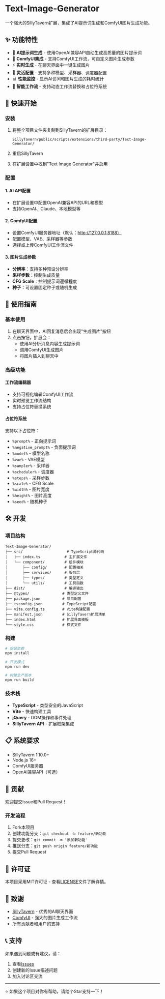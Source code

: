 # Text-Image-Generator

一个强大的SillyTavern扩展，集成了AI提示词生成和ComfyUI图片生成功能。

## ✨ 功能特性

- 🤖 **AI提示词生成** - 使用OpenAI兼容API自动生成高质量的图片提示词
- 🎨 **ComfyUI集成** - 支持ComfyUI工作流，可自定义图片生成参数
- ⚡ **实时生成** - 在聊天界面中一键生成图片
- 🔧 **灵活配置** - 支持多种模型、采样器、调度器配置
- 📊 **性能监控** - 显示AI访问和图片生成的耗时统计
- 🎯 **智能工作流** - 支持动态工作流替换和占位符系统

## 🚀 快速开始

### 安装

1. 将整个项目文件夹复制到SillyTavern的扩展目录：
   ```
   SillyTavern/public/scripts/extensions/third-party/Text-Image-Generator/
   ```

2. 重启SillyTavern

3. 在扩展设置中找到"Text Image Generator"并启用

### 配置

#### 1. AI API配置
- 在扩展设置中配置OpenAI兼容API的URL和模型
- 支持OpenAI、Claude、本地模型等

#### 2. ComfyUI配置
- 设置ComfyUI服务器地址（默认：http://127.0.0.1:8188）
- 配置模型、VAE、采样器等参数
- 选择或上传ComfyUI工作流文件

#### 3. 图片生成参数
- **分辨率**：支持多种预设分辨率
- **采样步数**：控制生成质量
- **CFG Scale**：控制提示词遵循程度
- **种子**：可设置固定种子或随机生成

## 📖 使用指南

### 基本使用

1. 在聊天界面中，AI回复消息后会出现"生成图片"按钮
2. 点击按钮，扩展会：
   - 使用AI分析消息内容生成提示词
   - 调用ComfyUI生成图片
   - 将图片插入到聊天中

### 高级功能

#### 工作流编辑器
- 支持可视化编辑ComfyUI工作流
- 实时预览工作流结构
- 支持占位符替换系统

#### 占位符系统
支持以下占位符：
- `%prompt%` - 正向提示词
- `%negative_prompt%` - 负面提示词
- `%model%` - 模型名称
- `%vae%` - VAE模型
- `%sampler%` - 采样器
- `%scheduler%` - 调度器
- `%steps%` - 采样步数
- `%scale%` - CFG Scale
- `%width%` - 图片宽度
- `%height%` - 图片高度
- `%seed%` - 随机种子

## 🛠️ 开发

### 项目结构

```
Text-Image-Generator/
├── src/                    # TypeScript源代码
│   ├── index.ts           # 主扩展文件
│   └── component/         # 组件模块
│       ├── config/        # 配置相关
│       ├── services/      # 服务层
│       ├── types/         # 类型定义
│       └── utils/         # 工具函数
├── dist/                  # 编译输出
├── @types/               # 类型定义文件
├── package.json          # 项目配置
├── tsconfig.json         # TypeScript配置
├── vite.config.ts        # Vite构建配置
├── manifest.json         # SillyTavern扩展清单
├── index.html            # 扩展界面模板
└── style.css             # 样式文件
```

### 构建

```bash
# 安装依赖
npm install

# 开发模式
npm run dev

# 构建生产版本
npm run build
```

### 技术栈

- **TypeScript** - 类型安全的JavaScript
- **Vite** - 快速构建工具
- **jQuery** - DOM操作和事件处理
- **SillyTavern API** - 扩展框架集成

## 📋 系统要求

- SillyTavern 1.10.0+
- Node.js 16+
- ComfyUI服务器
- OpenAI兼容API（可选）

## 🤝 贡献

欢迎提交Issue和Pull Request！

### 开发流程

1. Fork本项目
2. 创建功能分支：`git checkout -b feature/新功能`
3. 提交更改：`git commit -m '添加新功能'`
4. 推送分支：`git push origin feature/新功能`
5. 提交Pull Request

## 📄 许可证

本项目采用MIT许可证 - 查看[LICENSE](LICENSE)文件了解详情。

## 🙏 致谢

- [SillyTavern](https://github.com/SillyTavern/SillyTavern) - 优秀的AI聊天界面
- [ComfyUI](https://github.com/comfyanonymous/ComfyUI) - 强大的图片生成工作流
- 所有贡献者和用户的支持

## 📞 支持

如果遇到问题或有建议，请：

1. 查看[Issues](https://github.com/shanmaocc/Text-Image-Generator/issues)
2. 创建新的Issue描述问题
3. 加入讨论区交流

---

⭐ 如果这个项目对你有帮助，请给个Star支持一下！
